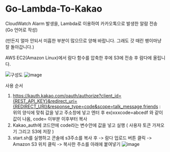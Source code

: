 # Go-Lambda-To-Kakao
CloudWatch Alarm 발생을, Lambda로 이용하여 카카오톡으로 발생한 알람 전송 (Go 언어로 작성)

(만든지 얼마 안되서 미흡한 부분이 많으므로 양해 바랍니다. 그래도 갓 때린 팽이마냥 잘 돌아갑니다.)


AWS EC2(Amazon Linux)에서 람다 함수를 압축한 후에 S3에 전송 후 람다에 올립니다.

![구성도](https://user-images.githubusercontent.com/60952823/143803082-7c68a8c6-2539-429c-8ed7-9461a13ec39c.png)
![image](https://user-images.githubusercontent.com/60952823/143803003-e17c340a-7850-4086-86ae-2b6798fed6c2.png)


사용 순서
1. https://kauth.kakao.com/oauth/authorize?client_id={REST_API_KEY}&redirect_uri={REDIRECT_URI}&response_type=code&scope=talk_message,friends 
 : 위의 양식에 맞춰 값을 넣고 주소창에 넣고 엔터 후 ex)xxxcode=abcedf 와 같이 값이 나옴, code= 이부분 이후부터 복사
2. Kakao_auth에 코드안에 code라는 변수안에 값을 넣고 실행 ( 사용자 토큰 가져오기 그리고 S3에 저장 )
3. start.sh를 실행하고 콘솔에 s3주소를 복사 후 -> 람다 업로드 버튼 클릭 -> Amazon S3 위치 클릭 -> 복사한 주소를 아래에 붙여넣기 
 ![image](https://user-images.githubusercontent.com/60952823/143810535-30066ac4-61c9-4d89-ba59-42949bf08014.png)

